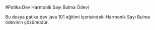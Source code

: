 #Patika Dev Harmonik Sayı Bulma Ödevi

Bu dosya patika.dev java 101 eğitimi içerisindeki Harmonik Sayı Bulma ödevinin çözümüdür.